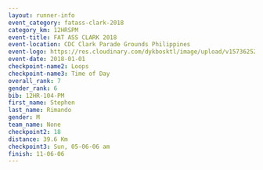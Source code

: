 ```yaml
---
layout: runner-info 
event_category: fatass-clark-2018 
category_km: 12HRSPM 
event-title: FAT ASS CLARK 2018 
event-location: CDC Clark Parade Grounds Philippines 
event-logo: https://res.cloudinary.com/dykbosktl/image/upload/v1573625290/Logo/Logo_wa5xi5.png 
event-date: 2018-01-01 
checkpoint-name2: Loops 
checkpoint-name3: Time of Day
overall_rank: 7
gender_rank: 6
bib: 12HR-104-PM
first_name: Stephen
last_name: Rimando
gender: M
team_name: None
checkpoint2: 18
distance: 39.6 Km
checkpoint3: Sun, 05-06-06 am
finish: 11-06-06
---
```


